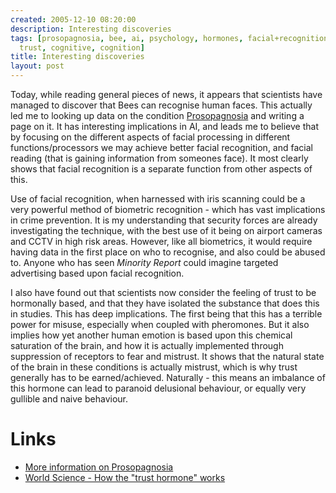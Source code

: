 ```yaml
---
created: 2005-12-10 08:20:00
description: Interesting discoveries
tags: [prosopagnosia, bee, ai, psychology, hormones, facial+recognition, biometrics,
  trust, cognitive, cognition]
title: Interesting discoveries
layout: post
---
```

Today, while reading general pieces of news, it appears that scientists have managed to discover that Bees can recognise human faces. This actually led me to looking up data on the condition [Prosopagnosia](Prosopagnosia "A human disability to see faces") and writing a page on it. It has interesting implications in AI, and leads me to believe that by focusing on the different aspects of facial processing in different functions/processors we may achieve better facial recognition, and facial reading (that is gaining information from someones face). It most clearly shows that facial recognition is a separate function from other aspects of this.

Use of facial recognition, when harnessed with iris scanning could be a very powerful method of biometric recognition - which has vast implications in crime prevention. It is my understanding that security forces are already investigating the technique, with the best use of it being on airport cameras and CCTV in high risk areas. However, like all biometrics, it would require having data in the first place on who to recognise, and also could be abused to. Anyone who has seen *Minority Report* could imagine targeted advertising based upon facial recognition.

I also have found out that scientists now consider the feeling of trust to be hormonally based, and that they have isolated the substance that does this in studies. This has deep implications. The first being that this has a terrible power for misuse, especially when coupled with pheromones. But it also implies how yet another human emotion is based upon this chemical saturation of the brain, and how it is actually implemented through suppression of receptors to fear and mistrust. It shows that the natural state of the brain in these conditions is actually mistrust, which is why trust generally has to be earned/achieved. Naturally - this means an imbalance of this hormone can lead to paranoid delusional behaviour, or equally very gullible and naive behaviour.

# Links

* [More information on Prosopagnosia](/Prosopagnosia "A human disability to see faces")
* [World Science - How the "trust hormone" works](http://www.world-science.net/othernews/051208_trustfrm.htm)
